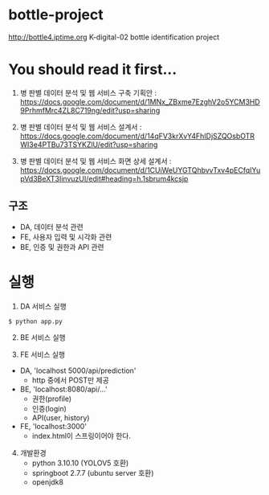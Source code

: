# bottle-project
http://bottle4.iptime.org
K-digital-02 bottle identification project

# You should read it first...

1. 병 판별 데이터 분석 및 웹 서비스 구축 기획안 : https://docs.google.com/document/d/1MNx_ZBxme7EzghV2o5YCM3HD9PrhmfMrc4ZL8C719ng/edit?usp=sharing

2. 병 판별 데이터 분석 및 웹 서비스 설계서 : https://docs.google.com/document/d/14qFV3krXvY4FhIDjSZQOsbOTRWI3e4PTBu73TSYKZlU/edit?usp=sharing

3. 병 판별 데이터 분석 및 웹 서비스 화면 상세 설계서 : https://docs.google.com/document/d/1CUiWeUYGTQhbvvTxv4pECfqIYupVd3BeXT3IinvuzUI/edit#heading=h.1sbrum4kcsjp

## 구조
- DA, 데이터 분석 관련
- FE, 사용자 입력 및 시각화 관련
- BE, 인증 및 권한과 API 관련

# 실행
1. DA 서비스 실행
```
$ python app.py
```

2. BE 서비스 실행



3. FE 서비스 실행



- DA, 'localhost 5000/api/prediction'
    - http 중에서 POST만 제공
- BE, 'localhost:8080/api/...'
    - 권한(profile)
    - 인증(login)
    - API(user, history)
- FE, 'localhost:3000'
    - index.html이 스프링이어야 한다.

4. 개발환경
    - python 3.10.10 (YOLOV5 호환)
    - springboot 2.7.7 (ubuntu server 호환)
    - openjdk8

